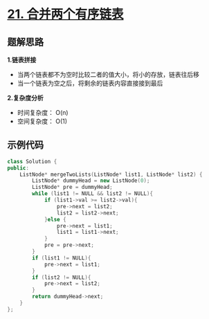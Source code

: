 # [21. 合并两个有序链表](https://leetcode.cn/problems/merge-two-sorted-lists/)

## 题解思路

**1.链表拼接**

- 当两个链表都不为空时比较二者的值大小，将小的存放，链表往后移
- 当一个链表为空之后，将剩余的链表内容直接接到最后

**2.复杂度分析**

- 时间复杂度： O(n)
- 空间复杂度： O(1)

## 示例代码

```C++
class Solution {
public:
    ListNode* mergeTwoLists(ListNode* list1, ListNode* list2) {
        ListNode* dummyHead = new ListNode(0);
        ListNode* pre = dummyHead;
        while (list1 != NULL && list2 != NULL){
            if (list1->val >= list2->val){
                pre->next = list2;
                list2 = list2->next;
            }else {
                pre->next = list1;
                list1 = list1->next;
            }
            pre = pre->next;
        }
        if (list1 != NULL){
            pre->next = list1;
        }
        if (list2 != NULL){
            pre->next = list2;
        }
        return dummyHead->next;
    }
};
```

